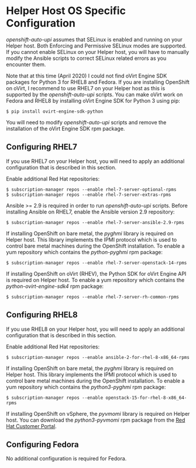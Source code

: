 # Helper Host OS Specific Configuration

*openshift-auto-upi* assumes that SELinux is enabled and running on your Helper host. Both Enforcing and Permissive SELinux modes are supported. If you cannot enable SELinux on your Helper host, you will have to manually modify the Ansible scripts to correct SELinux related errors as you encounter them.

Note that at this time (April 2020) I could not find oVirt Engine SDK packages for Python 3 for RHEL8 and Fedora. If you are installing OpenShift on oVirt, I recommend to use RHEL7 on your Helper host as this is supported by the *openshift-auto-upi* scripts. You can make oVirt work on Fedora and RHEL8 by installing oVirt Engine SDK for Python 3 using pip:
```
$ pip install ovirt-engine-sdk-python
```
You will need to modify *openshift-auto-upi* scripts and remove the installation of the oVirt Engine SDK rpm package.

## Configuring RHEL7

If you use RHEL7 on your Helper host, you will need to apply an additional configuration that is described in this section.

Enable additional Red Hat repositories:

```
$ subscription-manager repos --enable rhel-7-server-optional-rpms
$ subscription-manager repos --enable rhel-7-server-extras-rpms
```

Ansible >= 2.9 is required in order to run *openshift-auto-upi* scripts. Before installing Ansible on RHEL7, enable the Ansible version 2.9 repository:

```
$ subscription-manager repos --enable rhel-7-server-ansible-2.9-rpms
```

If installing OpenShift on bare metal, the *pyghmi* library is required on Helper host. This library implements the IPMI protocol which is used to control bare metal machines during the OpenShift installation. To enable a yum repository which contains the *python-pyghmi* rpm package:

```
$ subscription-manager repos --enable rhel-7-server-openstack-14-rpms
```

If installing OpenShift on oVirt (RHEV), the Python SDK for oVirt Engine API is required on Helper host. To enable a yum repository which contains the *python-ovirt-engine-sdk4* rpm package:

```
$ subscription-manager repos --enable rhel-7-server-rh-common-rpms
```

## Configuring RHEL8

If you use RHEL8 on your Helper host, you will need to apply an additional configuration that is described in this section.

Enable additional Red Hat repositories:

```
$ subscription-manager repos --enable ansible-2-for-rhel-8-x86_64-rpms
```

If installing OpenShift on bare metal, the *pyghmi* library is required on Helper host. This library implements the IPMI protocol which is used to control bare metal machines during the OpenShift installation. To enable a yum repository which contains the *python3-pyghmi* rpm package:

```
$ subscription-manager repos --enable openstack-15-for-rhel-8-x86_64-rpms
```

If installing OpenShift on vSphere, the *pyvmomi* library is required on Helper host. You can download the *python3-pyvmomi* rpm package from the [Red Hat Customer Portal](https://access.redhat.com).


## Configuring Fedora

No additional configuration is required for Fedora.
